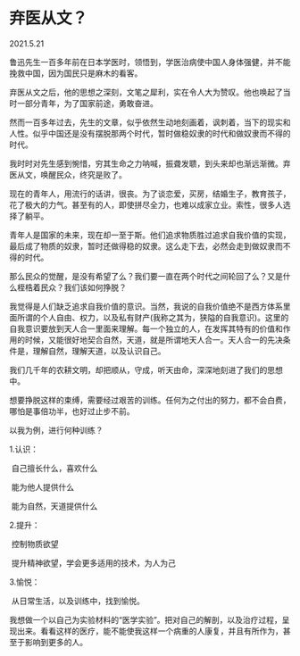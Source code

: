 # 弃医从文？

2021.5.21

鲁迅先生一百多年前在日本学医时，领悟到，学医治病使中国人身体强健，并不能挽救中国，因为国民只是麻木的看客。

弃医从文之后，他的思想之深刻，文笔之犀利，实在令人大为赞叹。他也唤起了当时一部分青年，为了国家前途，勇敢奋进。

然而一百多年过去，先生的文章，似乎依然生动地刻画着，讽刺着，当下的现实和人性。似乎中国还是没有摆脱那两个时代，暂时做稳奴隶的时代和做奴隶而不得的时代。

我时时对先生感到惋惜，穷其生命之力呐喊，振聋发聩，到头来却也渐远渐微。弃医从文，唤醒民众，终究是败了。

现在的青年人，用流行的话讲，很丧。为了谈恋爱，买房，结婚生子，教育孩子，花了极大的力气。甚至有的人，即使拼尽全力，也难以成家立业。索性，很多人选择了躺平。

青年人是国家的未来，现在却一至于斯。他们追求物质胜过追求自我价值的实现，最后成了物质的奴隶，暂时还做得稳的奴隶。这么走下去，必然会走到做奴隶而不得的时代。

那么民众的觉醒，是没有希望了么？我们要一直在两个时代之间轮回了么？又是什么桎梏着民众？我们该如何挣脱？

我觉得是人们缺乏追求自我价值的意识。当然，我说的自我价值绝不是西方体系里面所谓的个人自由、权力，以及私有财产(我称之其为，狭隘的自我意识)。这里的自我意识要放到天人合一里面来理解。每一个独立的人，在发挥其特有的价值和作用的时候，又能很好地契合自然，天道，就是所谓地天人合一。天人合一的先决条件是，理解自然，理解天道，以及认识自己。

我们几千年的农耕文明，却把顺从，守成，听天由命，深深地刻进了我们的思想中。

想要挣脱这样的束缚，需要经过艰苦的训练。任何为之付出的努力，都不会白费，哪怕是事倍功半，也好过止步不前。

以我为例，进行何种训练？

1.认识：

​	自己擅长什么，喜欢什么

​	能为他人提供什么

​	能为自然，天道提供什么

2.提升：

​	控制物质欲望

​	提升精神欲望，学会更多适用的技术，为人为己

3.愉悦：

​	从日常生活，以及训练中，找到愉悦。

我想做一个以自己为实验材料的“医学实验”。把对自己的解剖，以及治疗过程，呈现出来。看看这样的医疗，能不能使我这样一个病重的人康复，并且有所作为，甚至于影响到更多的人。

